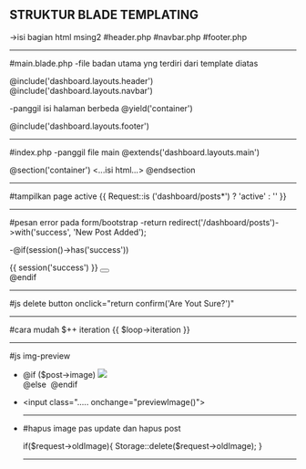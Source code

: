 STRUKTUR BLADE TEMPLATING------------------------------------------------------------------------------->isi bagian html msing2#header.php#navbar.php#footer.php------------------------------------------------------------------------------#main.blade.php-file badan utama yng terdiri dari template diatas@include('dashboard.layouts.header')@include('dashboard.layouts.navbar')-panggil isi halaman berbeda@yield('container')@include('dashboard.layouts.footer')------------------------------------------------------------------------------#index.php-panggil file main@extends('dashboard.layouts.main')@section('container')<...isi html...>@endsection------------------------------------------------------------------------------#tampilkan page active{{ Request::is ('dashboard/posts*') ? 'active' : '' }}------------------------------------------------------------------------------#pesan error pada form/bootstrap-return redirect('/dashboard/posts')->with('success', 'New Post Added');-@if(session()->has('success'))	<div class="alert alert-success alert-dismissible fade show" role="alert">  	{{ session('success') }}  	<button type="button" class="btn-close" data-bs-dismiss="alert" aria-label="Close"></button>	</div> @endif------------------------------------------------------------------------------#js delete buttononclick="return confirm('Are Yout Sure?')"------------------------------------------------------------------------------#cara mudah $++ iteration{{ $loop->iteration }}------------------------------------------------------------------------------#js img-preview-  @if ($post->image)   <img src="{{ asset('storage/' . $post->image) }}" class="img-preview img-fluid mb-3 col-sm-8 d-block">         @else   <img class="img-preview img-fluid mb-3 col-sm-8">   @endif-  <input class="..... onchange="previewImage()">- <script>    function previewImage(){        const image = document.querySelector('#image');        const imgPreview = document.querySelector('.img-preview');        imgPreview.style.display = 'block';        const ofReader = new FileReader();        ofReader.readAsDataURL(image.files[0]);        ofReader.onload = function(oFREvent) {            imgPreview.src = oFREvent.target.result;        }    }</script>------------------------------------------------------------------------------#hapus image pas update dan hapus postif($request->oldImage){     Storage::delete($request->oldImage);}------------------------------------------------------------------------------